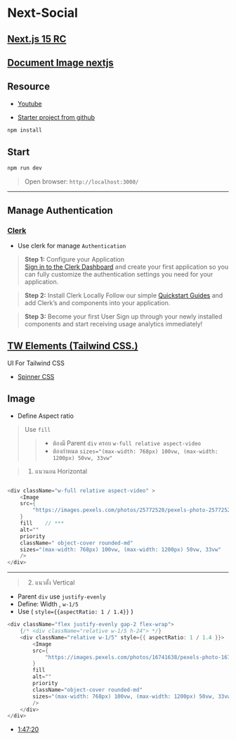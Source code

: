 # Next-Social

## [Next.js 15 RC](https://nextjs.org/blog/next-15-rc)  

## [Document Image nextjs](https://nextjs.org/docs/pages/api-reference/components/image)  

## Resource

- [Youtube](https://www.youtube.com/watch?v=o080tU3sd0k&t=104s)

- [Starter project from github](https://github.com/safak/next-social/tree/starter)

```bash
npm install
```

## Start

```bash
npm run dev
```

> Open browser: `http://localhost:3000/`

---

## Manage Authentication

### [Clerk](https://clerk.com/)

- Use clerk for manage `Authentication`

> **Step 1:** Configure your Application  
> [Sign in to the Clerk Dashboard](https://c.vialoops.com/CL0/https:%2F%2Fdashboard.clerk.dev%2F/1/01000190b6d60561-de896ff9-c5a6-40ab-8b24-c3272ec8fa80-000000/HOwfEnZjXIwTIPamm3X-A2LkAHf6IFtedOHQ-IP1Dck=361) and create your first application so you can fully customize the authentication settings you need for your application.

> **Step 2:** Install Clerk Locally
> Follow our simple [Quickstart Guides](https://c.vialoops.com/CL0/https:%2F%2Fclerk.com%2Fdocs%2Fquickstarts%2Foverview/1/01000190b6d60561-de896ff9-c5a6-40ab-8b24-c3272ec8fa80-000000/JEjA84zYmiZymgqHf-PYW-sLVm2Wk34i5coNYa3AH4k=361) and add Clerk’s
> and components into your application.

> **Step 3:** Become your first User
> Sign up through your newly installed components and start receiving usage analytics immediately!

## [TW Elements (Tailwind CSS.)](https://tw-elements.com/)

UI For Tailwind CSS

- [Spinner CSS](https://tw-elements.com/docs/standard/components/spinners/)

## Image  
- Define Aspect ratio  
> Use `fill`  
>> - ต้องมี Parent `div` ครอบ `w-full relative aspect-video`  
>> - ต้องกำหนด `sizes="(max-width: 768px) 100vw, (max-width: 1200px) 50vw, 33vw"`  

> 1. แนวนอน Horizontal  

```dart

<div className="w-full relative aspect-video" >
    <Image
    src={
        "https://images.pexels.com/photos/25772520/pexels-photo-25772520.jpeg?auto=compress&cs=tinysrgb&w=1200&lazy=load"
    }
    fill    // ***
    alt=""
    priority
    className=" object-cover rounded-md"
    sizes="(max-width: 768px) 100vw, (max-width: 1200px) 50vw, 33vw"    // ***
    />
</div>

```  
---  
> 2. แนวตั้ง Vertical  
- Parent `div` use `justify-evenly`
- Define: Width , `w-1/5`
- Use ( `style={{aspectRatio: 1 / 1.4}}` )  

```dart
<div className="flex justify-evenly gap-2 flex-wrap">
    {/* <div className="relative w-1/5 h-24"> */}
    <div className="relative w-1/5" style={{ aspectRatio: 1 / 1.4 }}>
        <Image
        src={
            "https://images.pexels.com/photos/16741638/pexels-photo-16741638.jpeg?auto=compress&cs=tinysrgb&w=1200&lazy=load"
        }
        fill
        alt=""
        priority
        className="object-cover rounded-md"
        sizes="(max-width: 768px) 100vw, (max-width: 1200px) 50vw, 33vw"
        />
    </div>
</div>
```  


- [1:47:20](https://www.youtube.com/watch?v=o080tU3sd0k&t=104s)  

